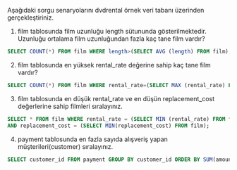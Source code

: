 Aşağıdaki sorgu senaryolarını dvdrental örnek veri tabanı üzerinden gerçekleştiriniz.


1.  film tablosunda film uzunluğu length sütununda gösterilmektedir. Uzunluğu ortalama film uzunluğundan fazla kaç tane film vardır?

```SQL
SELECT COUNT(*) FROM film WHERE length>(SELECT AVG (length) FROM film);
```

2.  film tablosunda en yüksek rental_rate değerine sahip kaç tane film vardır?

```SQL
SELECT COUNT(*) FROM film WHERE rental_rate=(SELECT MAX (rental_rate) FROM film);
```

3.  film tablosunda en düşük rental_rate ve en düşün replacement_cost değerlerine sahip filmleri sıralayınız.

```SQL
SELECT * FROM film WHERE rental_rate = (SELECT MIN (rental_rate) FROM film)
AND replacement_cost = (SELECT MIN(replacement_cost) FROM film);
```

4.  payment tablosunda en fazla sayıda alışveriş yapan müşterileri(customer) sıralayınız.

```SQL
SELECT customer_id FROM payment GROUP BY customer_id ORDER BY SUM(amount) DESC;  
```

